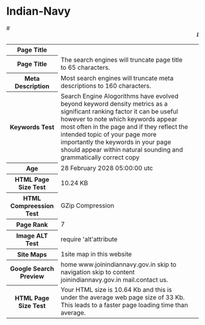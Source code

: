 # Indian-Navy
<html>
#<marquee><b><i>Indian Navy</i></b></marquee>
<table>
<tr>
<th><b>Page Title</b></th>
</tr>
<tr>

<th>Page Title</th>

<td>The search engines will truncate page title to 65 characters. </td>

</tr>

<tr>

<th>Meta Description</th>
<td>Most search engines will truncate meta descriptions to 160 characters.<td>


</tr>

<tr>

<th>Keywords Test</th>
<td>Search Engine Alogorithms have evolved beyond keyword density metrics as a significant ranking factor it can be useful however to note which keywords appear most often in the page and if they reflect the intended topic of your page more importantly the keywords in your page should appear within natural sounding and grammatically correct copy</td>

</tr>

<tr>

<th>Age</th>

<td>28 February 2028 05:00:00 utc</td>

</tr>

<tr>


<th>HTML Page Size Test</th>

<td>10.24 KB</td>

</tr>

<tr>

<th>HTML Compreession Test</th>

<td>GZip Compression</td>

</tr>

<tr>


<th>Page Rank</th>
<td>7</td>

</tr>

<tr>

<th>Image ALT Test</th>
<td>require 'alt'attribute</td>
</tr>

<tr>

<th>Site Maps</th>

<td>1site map in this website</td>

</tr>

<tr>

<th>Google Search Preview</th>

<td>home www.joinindiannavy.gov.in  skip to navigation skip to content joinindiannavy.gov.in mail.contact us.</td>

</tr>
<tr>
<th>HTML Page Size Test</th>
<td> Your HTML size is 10.64 Kb and this is under the average web page size of 33 Kb. 
This leads to a faster page loading time than average.</td>
</tr>
</table>
</html>
